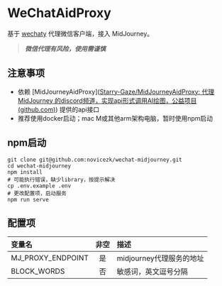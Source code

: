 # WeChatAidProxy

基于 [wechaty](https://github.com/wechaty/wechaty) 代理微信客户端，接入 MidJourney。

> ***微信代理有风险，使用需谨慎***

## 注意事项

- 依赖 [MidJourneyAidProxy]([Starry-Gaze/MidJourneyAidProxy: 代理 MidJourney 的discord频道，实现api形式调用AI绘图，公益项目 (github.com)](https://github.com/Starry-Gaze/MidJourneyAidProxy)) 提供的api接口
- 推荐使用docker启动；mac M或其他arm架构电脑，暂时使用npm启动

## npm启动

```shell
git clone git@github.com:novicezk/wechat-midjourney.git
cd wechat-midjourney
npm install
# 可能执行错误，缺少library，按提示解决
cp .env.example .env
# 更改配置项，启动服务
npm run serve
```

## 配置项

| 变量名            | 非空 | 描述                     |
| :---------------- | :--: | :----------------------- |
| MJ_PROXY_ENDPOINT |  是  | midjourney代理服务的地址 |
| BLOCK_WORDS       |  否  | 敏感词，英文逗号分隔     |

